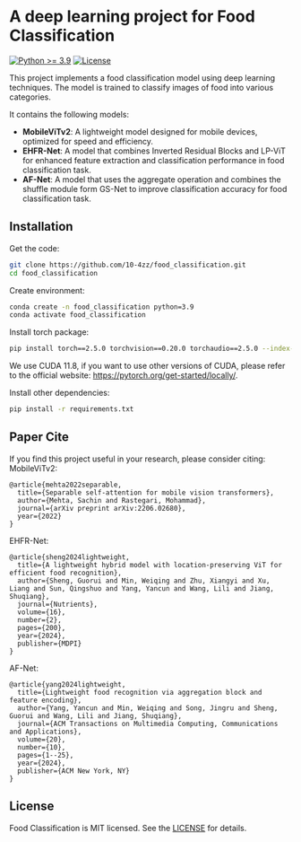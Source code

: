 # A deep learning project for Food Classification

[![Python >= 3.9](https://img.shields.io/badge/python->=3.9-blue.svg)](https://www.python.org/downloads/release/)
[![License](https://img.shields.io/badge/license-MIT-blue.svg)](https://opensource.org/license/mit/)

This project implements a food classification model using deep learning techniques. The model is trained to classify images of food into various categories.

It contains the following models:
- **MobileViTv2**: A lightweight model designed for mobile devices, optimized for speed and efficiency.
- **EHFR-Net**: A model that combines Inverted Residual Blocks and LP-ViT for enhanced feature extraction and classification performance in food classification task.
- **AF-Net**: A model that uses the aggregate operation and combines the shuffle module form GS-Net to improve classification accuracy for food classification task.

## Installation

Get the code:

```bash
git clone https://github.com/10-4zz/food_classification.git
cd food_classification
```

Create environment:

```bash
conda create -n food_classification python=3.9
conda activate food_classification
```

Install torch package:

```bash
pip install torch==2.5.0 torchvision==0.20.0 torchaudio==2.5.0 --index-url https://download.pytorch.org/whl/cu118
```
We use CUDA 11.8, if you want to use other versions of CUDA, please refer to the official website: https://pytorch.org/get-started/locally/.

Install other dependencies:

```bash
pip install -r requirements.txt
```

## Paper Cite
If you find this project useful in your research, please consider citing:
MobileViTv2:
```
@article{mehta2022separable,
  title={Separable self-attention for mobile vision transformers},
  author={Mehta, Sachin and Rastegari, Mohammad},
  journal={arXiv preprint arXiv:2206.02680},
  year={2022}
}
```

EHFR-Net:
```
@article{sheng2024lightweight,
  title={A lightweight hybrid model with location-preserving ViT for efficient food recognition},
  author={Sheng, Guorui and Min, Weiqing and Zhu, Xiangyi and Xu, Liang and Sun, Qingshuo and Yang, Yancun and Wang, Lili and Jiang, Shuqiang},
  journal={Nutrients},
  volume={16},
  number={2},
  pages={200},
  year={2024},
  publisher={MDPI}
}
```

AF-Net:
```
@article{yang2024lightweight,
  title={Lightweight food recognition via aggregation block and feature encoding},
  author={Yang, Yancun and Min, Weiqing and Song, Jingru and Sheng, Guorui and Wang, Lili and Jiang, Shuqiang},
  journal={ACM Transactions on Multimedia Computing, Communications and Applications},
  volume={20},
  number={10},
  pages={1--25},
  year={2024},
  publisher={ACM New York, NY}
}
```

## License

Food Classification is MIT licensed. See the [LICENSE](LICENSE) for details.